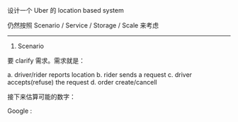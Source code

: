 
设计一个 Uber 的 location based system

仍然按照 Scenario / Service / Storage / Scale 来考虑

---

1. Scenario 

要 clarify 需求。需求就是：

a. driver/rider reports location
b. rider sends a request
c. driver accepts(refuse) the request
d. order create/cancell 

接下来估算可能的数字：




Google : 